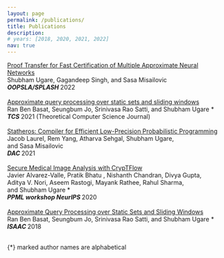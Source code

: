 ```yaml
---
layout: page
permalink: /publications/
title: Publications
description: 
# years: [2018, 2020, 2021, 2022]
nav: true
---
```

 
<div class="title"><a href="">Proof Transfer for Fast Certification of Multiple Approximate Neural Networks</a></div>
  <div class="author">    
             <nobr> Shubham Ugare,</nobr>       
           <nobr> Gagandeep Singh,</nobr> 
             <nobr> and Sasa Misailovic</nobr>
  </div>
  <div class="periodical">  
  <em><b>OOPSLA/SPLASH </b></em>      
    2022
  </div>
<div class="links">
</div>

<br/>

<div class="title"><a href="https://www.sciencedirect.com/science/article/pii/S0304397521003571">Approximate query processing over static sets and sliding windows</a></div>
  <div class="author">    
             <nobr> Ran Ben Basat,</nobr>       
           <nobr> Seungbum Jo,</nobr> 
           <nobr> Srinivasa Rao Satti,</nobr> 
             <nobr> and Shubham Ugare *</nobr>
  </div>
  <div class="periodical">  
  <em><b>TCS </b></em>      
    2021 (Theoretical Computer Science Journal)
  </div>
<div class="links">
</div>

<br/>

<div class="title"><a href="https://ieeexplore.ieee.org/abstract/document/9586276">Statheros: Compiler for Efficient Low-Precision Probabilistic Programming</a></div>
  <div class="author">    
             <nobr> Jacob Laurel,</nobr>       
           <nobr> Rem Yang,</nobr> 
           <nobr> Atharva Sehgal,</nobr> 
             <nobr> Shubham Ugare, </nobr>
             <nobr> and Sasa Misailovic </nobr>
  </div>
  <div class="periodical">  
  <em><b>DAC </b></em>      
    2021
  </div>
<div class="links">
</div>

<br/>

<div class="title"><a href="https://arxiv.org/pdf/2012.05064.pdf">Secure Medical Image Analysis with CrypTFlow</a></div>
  <div class="author">    
             <nobr> Javier Alvarez-Valle,</nobr>       
           <nobr> Pratik Bhatu ,</nobr> 
           <nobr> Nishanth Chandran,</nobr> 
           <nobr> Divya Gupta, </nobr>
           <nobr> Aditya V. Nori, </nobr>
           <nobr> Aseem Rastogi, </nobr>
           <nobr> Mayank Rathee, </nobr>
           <nobr> Rahul Sharma, </nobr>
             <nobr> and Shubham Ugare *</nobr>
  </div>
  <div class="periodical">  
  <em><b>PPML workshop NeurIPS </b></em>      
    2020
  </div>
<div class="links">
</div>

<br/>

<div class="title"><a href="https://drops.dagstuhl.de/opus/volltexte/2018/10002/pdf/LIPIcs-ISAAC-2018-54.pdf">Approximate Query Processing over Static Sets and Sliding Windows</a></div>
  <div class="author">    
             <nobr> Ran Ben Basat,</nobr>       
           <nobr> Seungbum Jo,</nobr> 
           <nobr> Srinivasa Rao Satti,</nobr> 
             <nobr> and Shubham Ugare *</nobr>
  </div>
  <div class="periodical">  
  <em><b>ISAAC </b></em>      
    2018
  </div>
<div class="links">
</div>

<br/>

{*} marked author names are alphabetical
